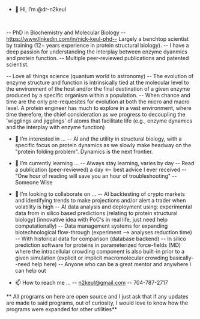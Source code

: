 - 👋 Hi, I’m @dr-n2keul
<br>

-- PhD in Biochemistry and Molecular Biology
  -- https://www.linkedin.com/in/nick-keul-phd-- Largely a benchtop scientist by training (12+ years experience in protein structural biology). 
  -- I have a deep passion for understanding the interplay between enzyme dyanmics and protein function.
  -- Multiple peer-reviewed publications and patented scientist.

-- Love all things science (quantum world to astronomy)
-- The evolution of enzyme structure and function is intrinsically tied at the molecular level to the environment of the host and/or the final destination of a given enzyme produced by a specific organism within a population.
    -- When chance and time are the only pre-requesites for evolution at both the micro and macro level. A protein engineer has much to explore in a vast environment, where time therefore, the chief consideration as we progress to decoupling the 'wigglings and jigglings' of atoms that facilitate life (e.g., enzyme dynamics and the interplay with enzyme function)

- 👀 I’m interested in ...
  -- AI and the utility in structural biology, with a specific focus on protein dynamics as we slowly make headway on the "protein folding problem". Dynamics is the next frontier. 

- 🌱 I’m currently learning ...
  -- Always stay learning, varies by day
  -- Read a publication (peer-reviewed) a day <-- best advice I ever received
  -- "One hour of reading will save you an hour of troubleshooting" -- Someone Wise

- 💞️ I’m looking to collaborate on ...
  -- AI backtesting of crypto markets and identifying trends to make projections and/or alert a trader when volatility is high
  -- AI data analysis and deployment using: experimental data from in silico based predictions (relating to protein structural biology) [innovative idea with PoC's in real life, just need help computationally)
  -- Data management systems for expanding biotechnological flow-through (experiment --> analyses reduction time)
    -- With historical data for comparison (database backend)
  -- In silico prediction software for proteins in parameterized force-fields (MD) where the intracellular crowding component is also built-in prior to a given simulation (explicit or implicit macromolecular crowding basically--need help here)
  -- Anyone who can be a great mentor and anywhere I can help out

- 📫 How to reach me ...
  -- n2keul@gmail.com
  -- 704-787-2717


** All programs on here are open source and I just ask that if any updates are made to said programs, out of curiosity, I would love to know how the programs were expanded for other utilities**
<!---
dr-n2keul/dr-n2keul is a ✨ special ✨ repository because its `README.md` (this file) appears on your GitHub profile.
You can click the Preview link to take a look at your changes.
--->
